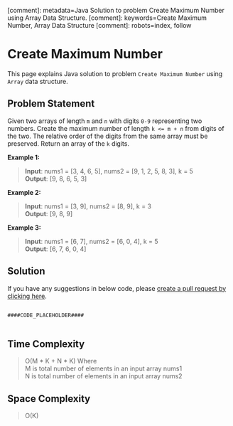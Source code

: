 [comment]: metadata=Java Solution to problem Create Maximum Number using Array Data Structure.
[comment]: keywords=Create Maximum Number, Array Data Structure
[comment]: robots=index, follow


<h1>Create Maximum Number</h1>
<p>
This page explains Java solution to problem <code class="inline">Create Maximum Number</code> using <code class="inline">Array</code> data structure.
</p>


<h2 class="heading">Problem Statement</h2>
<p>
Given two arrays of length <code class="inline">m</code> and <code class="inline">n</code> with digits <code class="inline">0-9</code> representing two numbers. Create the maximum number of length <code class="inline">k <= m + n</code> from digits of the two. The relative order of the digits from the same array must be preserved. Return an array of the <code class="inline">k</code> digits.
</p>


<b>Example 1:</b>
<blockquote>
<p>
<b>Input</b>: nums1 = [3, 4, 6, 5], nums2 = [9, 1, 2, 5, 8, 3], k = 5<br/>
<b>Output</b>: [9, 8, 6, 5, 3]<br/>
</p>
</blockquote>

<b>Example 2:</b>
<blockquote>
<p>
<b>Input</b>: nums1 = [3, 9], nums2 = [8, 9], k = 3<br/>
<b>Output</b>: [9, 8, 9]<br/>
</p>
</blockquote>

<b>Example 3:</b>
<blockquote>
<p>
<b>Input</b>: nums1 = [6, 7], nums2 = [6, 0, 4], k = 5<br/>
<b>Output</b>: [6, 7, 6, 0, 4]<br/>
</p>
</blockquote>


<h2 class="heading">Solution</h2>
If you have any suggestions in below code, please <a href="####LINK_PLACEHOLDER####" target="_blank" rel="noopener noreferrer" class="absolute">create a pull request by clicking here</a>.
<pre>
<code class="language-java">
####CODE_PLACEHOLDER####
</code>
</pre>


<h2 class="heading">Time Complexity</h2>
<blockquote>
<p>
O(M * K + N * K) Where <br />
M is total number of elements in an input array nums1 <br />
N is total number of elements in an input array nums2 <br />
</p>
</blockquote>


<h2 class="heading">Space Complexity</h2>
<blockquote>
<p>
O(K)
</p>
</blockquote>